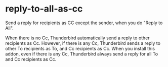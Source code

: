 reply-to-all-as-cc
==================

Send a reply for recipients as CC except the sender, when you do "Reply to All".

When there is no Cc, Thunderbird automatically send a reply to other recipients as Cc. However, if there is any Cc, Thunderbird sends a reply to other To recipients as To, and Cc recipients as Cc. When you install this addon, even if there is any Cc, Thunderbird always send a reply for all To and Cc recipients as Cc.
